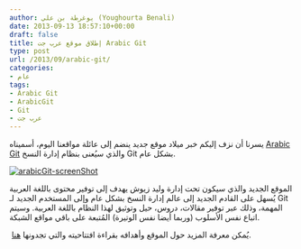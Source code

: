 ```yaml
---
author: يوغرطة بن علي (Youghourta Benali)
date: 2013-09-13 18:57:10+00:00
draft: false
title: إطلاق موقع عرب جت Arabic Git
type: post
url: /2013/09/arabic-git/
categories:
- عام
tags:
- Arabic Git
- ArabicGit
- Git
- عرب جت
---
```


يسرنا أن نزف إليكم خبر ميلاد موقع جديد ينضم إلى عائلة مواقعنا اليوم، أسميناه [Arabic Git](http://www.arabicgit.com/) والذي سيُعنى بنظام إدارة النسخ Git بشكل عام.




[![arabicGit-screenShot](http://www.it-scoop.com/wp-content/uploads/2013/09/arabicGit-screenShot.png)
](http://www.it-scoop.com/wp-content/uploads/2013/09/arabicGit-screenShot.png)




الموقع الجديد والذي سيكون تحت إدارة وليد زيوش يهدف إلى توفير محتوى باللغة العربية يُسهل على القادم الجديد إلى عالم إدارة النسخ بشكل عام وإلى المستخدم الجديد لـ Git المهمة، وذلك عبر توفير مقالات، دروس، حيل وتوثيق لهذا النظام باللغة العربية. وسيتم اتباع نفس الأسلوب (وربما أيضا نفس الوتيرة) المُتبعة على باقي مواقع الشبكة.




 يُمكن معرفة المزيد حول الموقع وأهدافه بقراءة افتتاحيته والتي تجدونها [هنا](http://www.arabicgit.com/welcome/).
